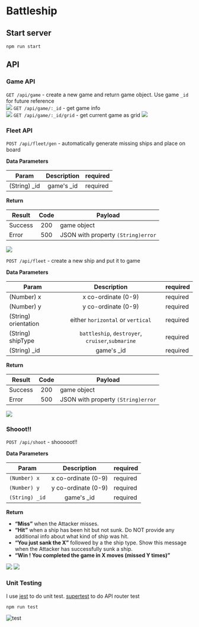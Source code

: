 # Battleship

## Start server
`npm run start`
## API
### Game API
`GET /api/game` - create a new game and return game object. Use game `_id` for future reference  
![](img/init.png)
`GET /api/game/:_id` - get game info  
![](img/getinfo.png)
`GET /api/game/:_id/grid` - get current game as grid
![](img/grid.png)

### Fleet API

`POST /api/fleet/gen` - automatically generate missing ships and place on board  

__Data Parameters__  

| Param | Description | required |
|-------|:-----------:|----------|
| (String) _id | game's _id | required |

__Return__  

| Result | Code | Payload |
|-------|:-----------:|----------|
| Success | 200 | game object |
| Error | 500 | JSON with property `(String)error` |

![](img/fleetgen.png)

`POST /api/fleet` - create a new ship and put it to game   

__Data Parameters__  

| Param | Description | required |
|-------|:-----------:|----------|
| (Number) x | x co-ordinate (0-9)| required |
| (Number) y | y co-ordinate (0-9)| required |
| (String) orientation | either `horizontal` or `vertical`| required |
| (String) shipType | `battleship`, `destroyer`, `cruiser`,`submarine` | required |
| (String) _id | game's _id | required |
__Return__  

| Result | Code | Payload |
|-------|:-----------:|----------|
| Success | 200 | game object |
| Error | 500 | JSON with property `(String)error` |

![](img/fleetpost.png)

### Shooot!!
`POST /api/shoot` - shooooot!!

__Data Parameters__  

| Param | Description | required |
|-------|:-----------:|----------|
| `(Number) x` | x co-ordinate (0-9)| required |
| `(Number) y` | y co-ordinate (0-9)| required |
| `(String) _id` | game's _id| required |

__Return__
- __“Miss”__​ when the Attacker​ misses.
- __“Hit”__​ when a ship has been hit but not sunk. Do NOT provide any additional info about what
kind of ship was hit.
- __“You just sank the X”__​ followed by a the ship type. Show this message when the Attacker​ has
successfully sunk a ship.
- __“Win ! You completed the game in X moves (missed Y times)”​__

![](img/hit.png)
![](img/sank.png)

### Unit Testing
I use [jest](https://facebook.github.io/jest/) to do unit test. [supertest](https://github.com/visionmedia/supertest) to do API router test  

`npm run test`

![test](img/unittest.png)
